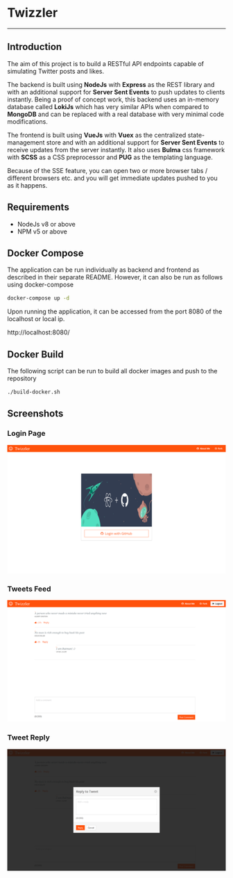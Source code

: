 # Twizzler
---

## Introduction

The aim of this project is to build a RESTful API endpoints capable of simulating Twitter posts and likes. 

The backend is built using **NodeJs** with **Express** as the REST library and with an additional support for **Server Sent Events** to push updates to clients instantly.
Being a proof of concept work, this backend uses an in-memory database called **LokiJs** which has very similar APIs when compared to **MongoDB** and can be replaced with a real database with very minimal code modifications.  

The frontend is built using **VueJs** with **Vuex** as the centralized state-management store and with an additional support for **Server Sent Events** to receive updates from the server instantly. 
It also uses **Bulma** css framework with **SCSS** as a CSS preprocessor and **PUG** as the templating language. 


Because of the SSE feature, you can open two or more browser tabs / different browsers etc. and you will get immediate updates pushed to you as it happens.

## Requirements

- NodeJs v8 or above
- NPM v5 or above

                    
## Docker Compose

The application can be run individually as backend and frontend as described in their separate README. However, it can 
also be run as follows using docker-compose

```bash
docker-compose up -d
```

Upon running the application, it can be accessed from the port 8080 of the localhost or local ip.

http://localhost:8080/


## Docker Build

The following script can be run to build all docker images and push to the repository 

```bash
./build-docker.sh
```

## Screenshots

### Login Page

![homepage screenshot](docs/homepage.png)

### Tweets Feed

![tweets screenshot](docs/tweet.png)

### Tweet Reply

![reply screenshot](docs/reply.png)

